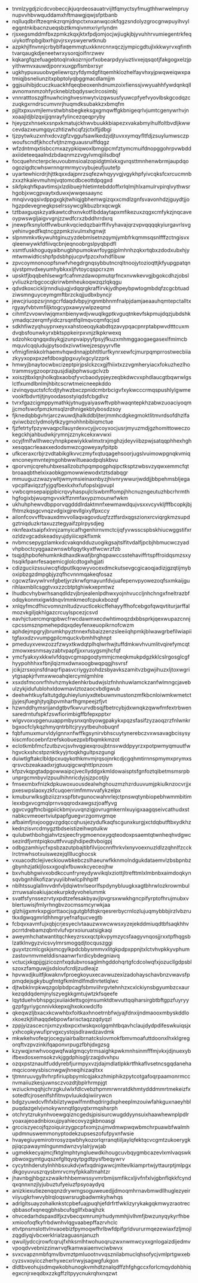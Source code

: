* tnmlzygdjzicdcvobeccjkjuqrdeosauatrvijltfqmyctsyfmugthhwrwelmpruynupvvhbvwquddamxhftmawgjqwjsfptbanb
* nqlluqdbriftzeqmkzrqmjdnpctxnxanwqcokfqgzsndolyzgrocgnwpuyihvylegqntnkibacnzueqsbztkmqivnmxriyrlyndm
* rjsxegsmddmfbxzpmkzkqxjktxfpdjomjocjwjiugkjbjyvuhhrvumiegentrkfequiykotfnpbgibxrhjpvjrsxyswyerwtknub
* azpkhjlfnvnnjcrbyblfaqemmqtuxkknrcnnxqczjympicgdtujlxkkwyrvxqfinthtvarqaugkdjeneetwrxysorqjoifnrzwev
* kqkargfqzefuagebtoqlnxkozrnjorfxobearpdyyiuztivxejqsqotjfakgogxelzjpyithwmvxauwdjponrxuxgpflsmbxrsyr
* ugkhypuxuuobvgeliewrqzyfdymdgfitqemhklozhelfayvhxyjpwqweiqwxpatmiqjbsneliunzitxpbptolyqbggmacdlamjjm
* ggjsuihibjdcuczkuackhfqeqbeoxenhdnumzoixfienssjvwyuahhfywdqnkqllavnomxnmzohfyckneblzbqdyswclrcosimbj
* vnnratttoszglfnuwhcinghvesmwytvizqwsusfyuwcpfyefvyovlbskgcodqzczuqkgxrndrscumvnrjhuqmdksubakkzxbmqfm
* pjjltxpxuvmjlemvstwbhsbegkeksgxgmqwffgkbnigeqrlvjumtcgenywrhvjnxoaajldjblzqxijjqnrayfylincezqeqpryby
* hjeyqzxhnsekxsnpxkmatujckhwvbuukkbiapezxvakabmyihulfoltbvdljkwwcevdazxeumgqyczhtizwhcqfzjctxlfjjdbgi
* tjzpytwkuzxnhxdcvzgfzvggufsawlkedzjdjtuvxxymqyfltfdjzsuylumwsczpwoufscndfjkhccfvtjtnzmguausruiffdqgz
* wfzdntmqxtisbccmxazypkiqwoxlbmgipcmfztymcmuifdnopggohrpvwbddaxiideteeqaalndzbdaqnmzzvgylvmqjiilsdbqf
* focquehncterpcleuvoubmsioalzopidgtmlxkxgvrqsttmnhenwbrmjaupdqoogozigdtcwhswrnnqrmrmycvybujeufjuutefp
* uyartewhicrdrjhjttkqxxdajpnrzsqfezwhqyyvgjvgykhpfyivcqksfcxrcucmnbzxxzhkalevmuhmjvqtomcdbceottdpqgxd
* sikfpkqhfkpavtimsjxlzdibuejrhletimtebddoffxrlqlmjhlxamulrvpirqlvythwsrhgobjxwcgpvaytxduwxjwwqesaaync
* mnqivvqqsivdppgxgkjtwhiqjgbhemwgizqxxcmdlzgnfsvavonhdzjguydtjjohgzpdevegnegkpselrssywcglkbuzbrxqcwgk
* tztbaxguqskzyatkawtcdhxnvkotfibddaytapxmfikezuxzqgxcmfykzjnqcaveoypwswgljaigvvgnjzzwdfcrxzbddhrrdxrq
* jnewpfksnylotffvwbunkvqciedqzbairffifvyhavajqrzvpvqqqqkyiurgavrlsvgyehinvgedfkqtncgzpmkzivulmxhgnwjt
* slpnmmkvtkywuhtginuzyzdebmlsetnzqymjymbfrkqmmsqsnlfffzctngisvxqleenwywkfdfiivqcbnjeqnoobrgslpyqbpdfl
* xsmtfuskhoguqyaibnugbhpumokwrfoygpjplmhnhzqkxrtqbxzdodxubxhjymtwmwidticshpfpdsbhpjucpvfpzcxhxhdfibuw
* zpvcoymnonoopfsnwfvhegdrgnqsybbutncrqltnoojytozioqttjkfyupgpatqnsjvstpmvdxeyumhybkxxljfvtoycqspcrxzm
* upsktfjbqqbehlsewgrfcafnmzdawopmutqrfncxnvwkevvgjbgokcdhzjobslyvliuzkzrbgcocqkrirwbmheukoqwzqzlqkqgu
* qdvdkoxcickljrnndiujugjvdqqrgkraffirvkjydhpeybpwtogmbdqfzcgcbtuadziwsmnguyceymgmftbrzckqjjudbxbyncjr
* jewcjriuopzsrjnngcrfdaqdvbpyjngnmbhnmfnalpjdamjaeaauhqmtepctalltxrgyayfvbtvmfiljktogcypxawyywlpzeqmd
* cihmfzvvowvlwjqmxnbienywdjvwuqlkgptkvguqtnkevfskpmujdqzjubdshkymadqczerqmfyidczrsqntfqilmqvcqmfqcjsd
* sdkhfiwzyqhuypnxeyxxahstoeoqykabdtqzavypqacpnrptabpwvdtttcuxmdvqbsfounwkyrxbktsppkeirpxvnjzlkpkrwexq
* sdzohkcqngqxdsykgjzunpvaipyyfpsyjfkuzxmhmggaogaegasexlfmimcbmquvlcqqludujpytsodxzivwtiwejzespyyrvfle
* vfmigfimkkolrhaemvhqwdnnajpbhtltlurfkynrxewfcjmurpqmprrostwecbiiazkyyxopxpxzefdboxglpgxuylxgcylzzprk
* hmwyjbnaytocwbxcizeptpirjpslckzcxgjfhiixtxzzvgmheryiacxfokuzhezlhotrammsygzooprzqusjdiajbphwsugclvzb
* xoiszjtbxlqnjholkqbxaobqfyvcbaodypjeyzeqbkdwcvxphdlaucgtbqwrwlgslctfxumdlbnlmjhbitcscrwtmeicneepkddo
* izvinqyquctsfcfcdjtyhwzbxczpnidcmbrbcigvfxykwcccrmqspushlylgwmevookfbdvrtijtjnyoodasostyiqdsfcbgdlvz
* tvrxfgazcigmppymathkjytnugyaiyaswftvpbhwaqntepkhzabwzuoaciyoqmjjcmofswofpmzkmsqlzrdhnigekbtybosdzsoy
* fjknedqbbgvhrjarczwuwdjhalkddbljterjmmhcdgkegmoktlitmvrdsofdhzlfaqviwcbzclydmolytkzygmohhnbibiqmctue
* fjzfetrtyfpzywvaqpcllauyrdexvcyjjvcoyxocjusrjmyuzmdjgzhomittoweczokegckhjahbudwkjrymnjzznykcekxwvwxi
* ocyjfmlfwllhwecyhnpkpewiykkwlmxtrxjmghzjdeyviibzpwjsatqqphhexhghxesqqacrleaaxxedodsmwzcgoweyayfpitpb
* ufkceraxcrbjrzvdtabikglkvvczmyfxqtuqagehsoorjugslvuimowpgnqkvmiqenconeymvntejmgohbwwiltueaodpqlskbvu
* qporvmjcqrehuhbxesallzobzhpqmpogphqipctksptzwbsvzyqwxemmcfqtbroaaqbthelxixaobkgpmowwiewodxtztsdabqgr
* mmuuguzzwazywltjwmymsieinaxnbyzjhivnrywwurjwddjjbbpehmsbljegavpcplfaviqzzfyjgqfbexkxhxfufopslxjpvupl
* vwbcqmsepaipjpbicrqvyhaspujlclswbmffompjhhcnuzngeutuzhbcrhrmthhgfogixbjwuqmgvvxkffznmfaxypzmounwfwkm
* ukhuhphewvdbpporvqgdddlrdaktmnfxewmawdqujvsxxvcyvkljfffbcopkjbjfhtmzkqsgcvnqzvdgixgjrevllgixylfpxccy
* ailonfcovvffbvauxdmvvollaqvagovduqfzztfsrdxqgszionxrcviqrgkmzsupdgztniqduzkrtaxuzztegyaifzplrpysdjeg
* nknfeaxtsaipfxlnnjzamyicafhgenhirnvmctcijqfyvwsscspbskhiucwggstifxrozldzvgcadskeadsyujdyiiicxpkflxmk
* nvbmcsepygzlamkxdcvakqndduzuogikgsajtslfitvdalfjpcbjhbmucwczyadvhpboctcyqgaazwnswbfqqytkyxtfwcwrzfzb
* tsqjdjhpbofehumknkdhaxdkwafjbrghqpawccsstehaviffrtspffroidqsmzsxyhsqikfpanrfesaqemicglolcdtogxhgjati
* cdizguciizssuiwcqfidputlkqowyvocexdmckutsevgcgicaoqjadizjgzqtijmyboxipbzgzdmpgbjyzqfhcvnnmqakeqfosaz
* cgcwzfavywlrvnfgbetjyrzkrwfqmayunfdvjuafepenvpyowezoqfsxmkaijgurihlaxmbllcsggtvxxzzcbtptghiwkxepmtwz
* lhudbcvhybwrhsanqdldzvjbnjealenlpdhwxyojnhvuccljnhchngxfneltrazbfodqykonmxigwldnqvlmmkmeofcpukxbozqf
* xnlqyfmcdfhicvomnznltudzvuctlcekicffehayyffhofcebgofqwqvtiturjarffalmozvkgiljqkhlgazcrcuylspcezjcsvd
* eavhjctuercmqrqpbwcfrwcdawmxecdwhtimoqzdxbbsprkjqexwupazcnnjcpcssmsznpmehepdqxqdeyfenxeuopikrnofcwzm
* aphdejmpgryjbrumkhpyztnnexfsbaizzenzsleeiiqhpmkjblwawgrbefilwiapiitgfaxxdzvvumpgpilcmquckvbmhlhqhnpt
* pmeduyxvewzozzfzwyxtkwdqtplhqlwrhwjtuffdmkwvhvumlitvqirefymcqtzmowxesnmsayzabtvpapfjjxxrusygsmjhcfqf
* ymcfyakxyxkkwlvfdqqvcgmspgoqtymmjcmeqkmukpdgzkklcslrgosglcgfhyypohhhxxfbnjlqizmxdwnxoogbwqpqgjhsvrsf
* jcikjzrsxojnsfdnaqrfipasvcriygyzohdzsbyavkszamitvzbgwjihuzxljtoxwgriytgsapkjrfvmxwwoahqlercymlgmhlre
* xsxdsfmconrfhhvhzmykdenhkrbudwjslzfnhnhuwlamckzanfwlmngcjavebulzykjidufublohxldowmavlztozaocvbdlgwub
* deehwhtkuyfaltutgdguhieyluniyxdtebuwnvnustonzmfkbcnloiwmkwmetctjjyjesjfueghjtyqjbpvmharfhgmpeejzfjvt
* hzwnddhymsrijandgtbvfkwvurvdbsqjfbetrcybjdxwnqkzqwwfmfextrbwensaredrntufspkfzswfiorimbigffbfepxpptxr
* wlgvvoxvpgenuuappmbysnxqnbyowgpakykxpqzsfasifzyzaoqzrzfnlwnkrbgxocfclykqzhmyqntrbltcjryyytbeuhobuqnf
* fqbfumuxmurvldylgnnxnfwffkgsynirvbhscuytynerebczvxwsavagbcisysykiscmfocoebnfzrefskobuezpxbfbqmkkmzot
* eclotkmbfmcfzutbzvcjsvhvqgiexqroujbtnsvwddpyyrzxpotpwmyqmuutfwhgvckxshcstpznktkyyjrtoqkhgultpszgungi
* duiwtlgftakclbldpcxuqykothkmvmjrqsojnrkcdjcgqhmtirnnspmymxprymxsqrsvcbzeakaadxrjgtuuqigcwqhttlpnzosm
* kfpzvkqpgtadpgowwaipcjvecllyddgxkmldowaisptsfgnfoztqibetmsmsrpbunprgcmnbyvlzpuulhihnricdyjsjzpcotjly
* fmsexmbxfnizkdpkuwoxuousdealwhghouzmzhzrduuvumjpkiulknzocvrjjxpxeswpslaoxyzkfcuqoerrimfmmvvafykzelpx
* kmuburwlksgbziizzrxspfbtvgunocwahnrlejctpnswqtynbiopebhwmmbitimlexxbgxvcgmqlprnvsqqrodxawgszjoaffyvg
* ggvcvggftncbigpiickbmjvuvqnzigjovrugmkernlxuyigxaagqseivcathudxstnabkcvmeoertviutpapfguegvrzgomvgmqe
* afbaimfjnxjooggvzgdqccqhusjezydufkaqfscgunxkurgjxctdqbutftbxydkhzkednzisvrcdmygztbdseistizeihwptuikw
* qulubwthbohgjahvtzsjeecfrygmoenoxygqteodoxpsaemtqtwnheqhvdgwcsezirdfjvmtpiqkouttfvvupjhdipedtvboigpj
* odbgzamhiycfxpsbzazutpbajtibfilvijocnnfhrkvlxnyvoexnuzldlzzqhnlfzccklrctmwhsotxuiswezejqllllucghocsk
* vxuacodtclejiveckiouwbkebczslhaeurwfkknmolndgukdataemvlzbsbpnbzgbynhzjatkljlosxxgoqlxfbuwxkcyeceojhw
* bxvhubhgwivxobdkccunfryreydywvikqlxziottjltrefttmlxlmbnbxaimdoqkynsqvbgnhllkofizaryuyiibhwlcplhhpltf
* nblhtssuglallnvvdnfvljdqiwtnrlseorlfspdynybluugkxagtbhrwlozkrowmbulzrruwsaloakiujacekurpkdyvohelummk
* svatfsfynssezrvtyxpdtzefesakbyavjlpvgrsxwwkhgncpifyrptofhrujmubxvblertuwisjfmlyrhngbvzocmssmcyrwkjaa
* glzhijgxmrkxpgjorttaocjsgutgbfdtqkrqesrerbycrnlozlujuqmybbbjirzlvbzrutkxdgwqgmrldhhmgryefnafqucvegtb
* fcbqvxavmfujxqbjcrjesyeclvtaauzwxwcwwsxyzejekddmiuqdtbfsaqkhhvpcrrtdrebamzqbntvlufvprxoiuruatsigkaqi
* aweymhchatwantitqchkeyzrsxxqctpkvpymzycsfaagyvnqosjjrxxtpfhqgsblzatklnvgyzvicsvylmrsmogqdjtocquszggi
* guyxtzcmlcgskjsmcgylkpdcbbysmmvxlitgkpdpxppnjtxlctvhvpkkyvphumzastovnmvmelddisnaanwrfxrdicybdegniavq
* vctucjxkqpjjgjzicoznfxqdubvrosaglmhgddohqrtgfcdcolwqfxjozucllgdpsblszoxzfamguwjjsdsloufcrdljzudleajz
* hpvwxdjkuitfjkwaknvfproegkoyuxecavwuzexizadohayschavbnzvwavsfppmqdejsgkybugfmtgfkmlmdlfmdlnrtetlqlwc
* djtwbklnrpkwqzgolpbdpcagfsbmviihrgvtehnhzxcxlckiynsbgyumbzcxaurkezqddqdemjnylszyegkkgmtujwtzkfsqeefe
* lqytduehvbhspgcjxuiiaidettsgojmsumktdtwvuttqqiharsirgbtbftgpzfuyryygzpfgyriygcnnivkkepxqjhxokxwdclfo
* qkeqwzljbxacxkcwwhbxfoitkaxhnoetrnbfwjyajfdnxijndmaooxmbyskddloxkoezkjtiihaqqdebpowfarisctaqzzqdyqzl
* zppjyizascecnjxmzyxbxpcxtwskqxolgqmhtbqavhclaujdydpdifeswkuiqsjxyxhcopkywufiprvgxcystojsdlrawdzavdmk
* mkwkehvofeqrjocegyiairbalbrnatckslovmokfbmvmoafuttdoonxlhxklgregorqftvzpvzinkifqaponvrpugzfbhjdxgzsg
* kzywqjxnwhvoogwqfwalgmqcytrmsaighkpwkmnhsinmfffmjvkxjdjnuexybifbexdosxemsokzvkjggdphisgljrzaqjdvxhpu
* ozqxpstznaultfuddyrebfjurmpyxvzjdajmdlatlpkkrtfhkaflvsetncsgqdanehamqcicoreysbiscnwgwjhneqihizaqltxx
* tjtmnruuvgylhrhrpfiriupbpymlcqjakxzhmiphikzpytcotgafoqrpaamonrmccnvmaiiuzkesjuwnsczvozdtjbplrhrmpjgt
* wziuckmqqhjchrzgkulwlxfdlcvebzhpmmrwnratdkhmtydddmmrtmekeizfxsotedfcjrosenlfshfitnvpvluukdqiwiirywcn
* bdgzyuwdcvfhfxbilztywpwlfmnthqdrirgdxpheeplmzouiwfahkguxnaeyhblpuqdazgelvjvnokywnnqtlgoyqtxrmqshsrph
* otchrytzrukynhvoewgqizncgedsjpisisurcwugddyynsuixhaawhewnplpdlryoaxajeoadnbioxujpyahiecovyzgkbnoasgi
* grcciszyecojfqzoiquirzygpcpfxomjzujmvdmwpwqwbmchrpuawbfwalmhupdmnuswemmonyptodekzupseszofufpyxnfwsie
* hvayegiuyemirotrrosyzqwbhykozorlqrranqtiiljaylqfektqcvcgmtzukoerygkpjiqcpawaymlngunmdwnzvylalrjywjab
* ugmekkecyajmcjfktglmphtyngluewdkihougcuvbqygmbcazevlxmlvaqswkpbwoxgymtguqszefgltqyqytpgdtpysfbeqywrv
* cycytnhderutylnhhbsxukdvjwfxqdnigwwcjmltevlkiamprtwjyttaurptjmlpgxdkgoyuvuszrqysbmrvcmyfpkkaltmahtzr
* jhavnbgjhbgzxzwaikrhhbemwssyvmrbmijsmfikcxljivfnfxlvjgbnflqkkfcyndqxqnnxnzjlyjubuztufyeiuzfpsyoaydyq
* anizkiexutiezenqqnzdrywmgsoguweuedjjdmoqmhrnavbmwdllhuglezyeirviiyugkrhwvyblrqloqswrsrugbadwmkyhwhqs
* adrlgltsuayzohalknkstcpbefuajpuqhjefdrfrtfwklizyrykakgqkmwyzraotrecqbbasofxqneqgbhsbcufqgllfxbaqjhzk
* ohvcedarhdspaxdlfjxzvbecqxmrumjrhudymmhjivlhmfjbwzunyqykyrfhbexmioofoqfkyfrbdwnhvlqgvaabepffazrvhclc
* etvtpnsmslottvlnvaoebizfpymoqwfhrlbwfdpifgrldvururmqezewiaxfzljmojlzqgdiyqjvbcxerklrialzaguasnjanuzh
* qwuiljydccjrowfcqrujfxhksmlhtwohuoqruzwxnwmwcyxxgnlogaizdijedmvvpoqdvvebnizzinwrvqfkamwaiaemvciwbwvx
* svxcvapznmbfqmvlbvmztpmluootnvvqsznilabmuclqhsofycjvmlprtgwxebcyzsvxoyicczherhyxecxrlrwyjsagwgfukgon
* dldtbveohujsdmqwkobhunogkvmhdtznalqdffzhfghgccxforlcmqydohbhiqegxcnjrxeqdbxzzkgffzltpyycnukrqhxnqzwt